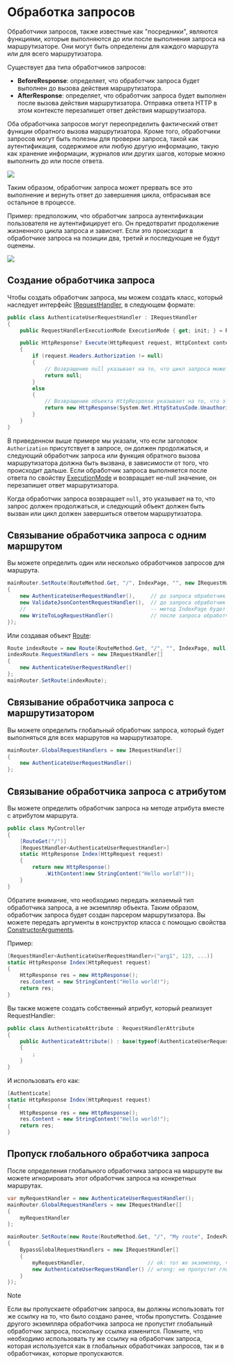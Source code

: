 # Обработка запросов

Обработчики запросов, также известные как "посредники", являются функциями, которые выполняются до или после выполнения запроса на маршрутизаторе. Они могут быть определены для каждого маршрута или для всего маршрутизатора.

Существует два типа обработчиков запросов:

- **BeforeResponse**: определяет, что обработчик запроса будет выполнен до вызова действия маршрутизатора.
- **AfterResponse**: определяет, что обработчик запроса будет выполнен после вызова действия маршрутизатора. Отправка ответа HTTP в этом контексте перезапишет ответ действия маршрутизатора.

Оба обработчика запросов могут переопределить фактический ответ функции обратного вызова маршрутизатора. Кроме того, обработчики запросов могут быть полезны для проверки запроса, такой как аутентификация, содержимое или любую другую информацию, такую как хранение информации, журналов или других шагов, которые можно выполнить до или после ответа.

![](/assets/img/requesthandlers1.png)

Таким образом, обработчик запроса может прервать все это выполнение и вернуть ответ до завершения цикла, отбрасывая все остальное в процессе.

Пример: предположим, что обработчик запроса аутентификации пользователя не аутентифицирует его. Он предотвратит продолжение жизненного цикла запроса и зависнет. Если это происходит в обработчике запроса на позиции два, третий и последующие не будут оценены.

![](/assets/img/requesthandlers2.png)

## Создание обработчика запроса

Чтобы создать обработчик запроса, мы можем создать класс, который наследует интерфейс [IRequestHandler](/api/Sisk.Core.Routing.IRequestHandler), в следующем формате:

```cs
public class AuthenticateUserRequestHandler : IRequestHandler
{
    public RequestHandlerExecutionMode ExecutionMode { get; init; } = RequestHandlerExecutionMode.BeforeResponse;

    public HttpResponse? Execute(HttpRequest request, HttpContext context)
    {
        if (request.Headers.Authorization != null)
        {
            // Возвращение null указывает на то, что цикл запроса может быть продолжен
            return null;
        }
        else
        {
            // Возвращение объекта HttpResponse указывает на то, что этот ответ перезапишет соседние ответы.
            return new HttpResponse(System.Net.HttpStatusCode.Unauthorized);
        }
    }
}
```

В приведенном выше примере мы указали, что если заголовок `Authorization` присутствует в запросе, он должен продолжаться, и следующий обработчик запроса или функция обратного вызова маршрутизатора должна быть вызвана, в зависимости от того, что происходит дальше. Если обработчик запроса выполняется после ответа по свойству [ExecutionMode](/api/Sisk.Core.Routing.IRequestHandler.ExecutionMode) и возвращает не-null значение, он перезапишет ответ маршрутизатора.

Когда обработчик запроса возвращает `null`, это указывает на то, что запрос должен продолжаться, и следующий объект должен быть вызван или цикл должен завершиться ответом маршрутизатора.

## Связывание обработчика запроса с одним маршрутом

Вы можете определить один или несколько обработчиков запросов для маршрута.

```cs
mainRouter.SetRoute(RouteMethod.Get, "/", IndexPage, "", new IRequestHandler[]
{
    new AuthenticateUserRequestHandler(),     // до запроса обработчик
    new ValidateJsonContentRequestHandler(),  // до запроса обработчик
    //                                        -- метод IndexPage будет выполнен здесь
    new WriteToLogRequestHandler()            // после запроса обработчик
});
```

Или создавая объект [Route](/api/Sisk.Core.Routing.Route):

```cs
Route indexRoute = new Route(RouteMethod.Get, "/", "", IndexPage, null);
indexRoute.RequestHandlers = new IRequestHandler[]
{
    new AuthenticateUserRequestHandler()
};
mainRouter.SetRoute(indexRoute);
```

## Связывание обработчика запроса с маршрутизатором

Вы можете определить глобальный обработчик запроса, который будет выполняться для всех маршрутов на маршрутизаторе.

```cs
mainRouter.GlobalRequestHandlers = new IRequestHandler[]
{
    new AuthenticateUserRequestHandler()
};
```

## Связывание обработчика запроса с атрибутом

Вы можете определить обработчик запроса на методе атрибута вместе с атрибутом маршрута.

```cs
public class MyController
{
    [RouteGet("/")]
    [RequestHandler<AuthenticateUserRequestHandler>]
    static HttpResponse Index(HttpRequest request)
    {
        return new HttpResponse()
            .WithContent(new StringContent("Hello world!"));
    }
}
```

Обратите внимание, что необходимо передать желаемый тип обработчика запроса, а не экземпляр объекта. Таким образом, обработчик запроса будет создан парсером маршрутизатора. Вы можете передать аргументы в конструктор класса с помощью свойства [ConstructorArguments](/api/Sisk.Core.Routing.RequestHandlerAttribute.ConstructorArguments).

Пример:

```cs
[RequestHandler<AuthenticateUserRequestHandler>("arg1", 123, ...)]
static HttpResponse Index(HttpRequest request)
{
    HttpResponse res = new HttpResponse();
    res.Content = new StringContent("Hello world!");
    return res;
}
```

Вы также можете создать собственный атрибут, который реализует RequestHandler:

```cs
public class AuthenticateAttribute : RequestHandlerAttribute
{
    public AuthenticateAttribute() : base(typeof(AuthenticateUserRequestHandler), ConstructorArguments = new object?[] { "arg1", 123, ... })
    {
        ;
    }
}
```

И использовать его как:

```cs
[Authenticate]
static HttpResponse Index(HttpRequest request)
{
    HttpResponse res = new HttpResponse();
    res.Content = new StringContent("Hello world!");
    return res;
}
```

## Пропуск глобального обработчика запроса

После определения глобального обработчика запроса на маршруте вы можете игнорировать этот обработчик запроса на конкретных маршрутах.

```cs
var myRequestHandler = new AuthenticateUserRequestHandler();
mainRouter.GlobalRequestHandlers = new IRequestHandler[]
{
    myRequestHandler
};

mainRouter.SetRoute(new Route(RouteMethod.Get, "/", "My route", IndexPage, null)
{
    BypassGlobalRequestHandlers = new IRequestHandler[]
    {
        myRequestHandler,                    // ok: тот же экземпляр, что и в глобальных обработчиках запросов
        new AuthenticateUserRequestHandler() // wrong: не пропустит глобальный обработчик запроса
    }
});
```

> [!NOTE]
> Если вы пропускаете обработчик запроса, вы должны использовать тот же ссылку на то, что было создано ранее, чтобы пропустить. Создание другого экземпляра обработчика запроса не пропустит глобальный обработчик запроса, поскольку ссылка изменится. Помните, что необходимо использовать ту же ссылку на обработчик запроса, которая используется как в глобальных обработчиках запросов, так и в обработчиках, которые пропускаются.